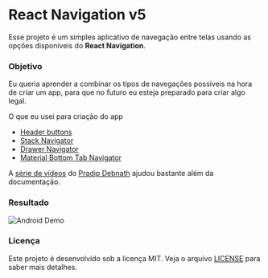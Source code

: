 # React Navigation v5
Esse projeto é um simples aplicativo de navegação entre telas usando as opções disponíveis do **React Navigation**.

### Objetivo
Eu queria aprender a combinar os tipos de navegações possíveis na hora de criar um app, para que no futuro eu esteja preparado para criar algo legal.

O que eu usei para criação do app

- [Header buttons](https://reactnavigation.org/docs/header-buttons)
- [Stack Navigator](https://reactnavigation.org/docs/stack-navigator/)
- [Drawer Navigator](https://reactnavigation.org/docs/drawer-navigator)
- [Material Bottom Tab Navigator](https://reactnavigation.org/docs/material-bottom-tab-navigator/)

A [série de vídeos](https://www.youtube.com/watch?v=a9jSyZXYGn8&list=PLQWFhX-gwJbmmqcP-9zMXBaxQbGKfIJY2&index=1) do [Pradip Debnath](https://github.com/itzpradip) ajudou bastante além da documentação.

### Resultado
![Android Demo](https://user-images.githubusercontent.com/2512512/98757751-f31bd780-23ab-11eb-9b56-01b354abc337.gif)

### Licença
Este projeto é desenvolvido sob a licença MIT. Veja o arquivo [LICENSE](LICENSE.md) para saber mais detalhes.
